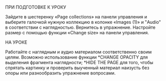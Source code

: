ПРИ ПОДГОТОВКЕ К УРОКУ

Зайдите в шестеренку «Page collections» на панели управления и выберите галочкой нужную коллекцию в колонке «Images (1)» и "Audio" в соответствии с наглядностью. 
Вернитесь в упражнение. Настройте размер с помощью функции «Change size» на панели управления.

НА УРОКЕ

Работайте с наглядным и аудио материалом соответственно своим целям.
Возможно использование функции *CHANGE OPACITY для выделения фрагмента наглядности; *HIDE THE PAGE для того, чтобы спрятать картинку и проверить выученный материал наизусть без опоры или разнообразить упражнение вопросами.
